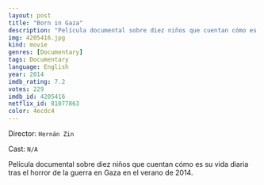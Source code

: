 ```yaml
---
layout: post
title: "Born in Gaza"
description: "Película documental sobre diez niños que cuentan cómo es su vida diaria tras el horror de la guerra en Gaza en el verano de 2014..."
img: 4205416.jpg
kind: movie
genres: [Documentary]
tags: Documentary 
language: English
year: 2014
imdb_rating: 7.2
votes: 229
imdb_id: 4205416
netflix_id: 81077863
color: 4ecdc4
---
```

Director: `Hernán Zin`  

Cast: `N/A` 

Película documental sobre diez niños que cuentan cómo es su vida diaria tras el horror de la guerra en Gaza en el verano de 2014.